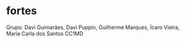 # fortes
Grupo: Davi Guimarães, Davi Puppin,  Guilherme Marques, Ícaro Vieira, Maria Carla dos Santos
CC1MD
